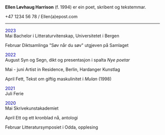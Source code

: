 **Ellen Løvhaug Harrison** (f. 1994) er ein poet, skribent og tekstemmar.

+47 1234 56 78 / Ellen(a)epost.com   

----

<span style="color:blue">2023</span>  
Mai         Bachelor i Litteraturvitenskap, Universitetet i Bergen  

Februar     Diktsamlinga "Søv når du søv" utgjeven på Samlaget  

<span style="color:blue">2022</span>  
August      Syn og Segn, dikt og presentasjon i spalta *Nye poetar*  

Mai - juni  Artist in Residence, Berlin, Hardanger Kunstlag
  
April       Fett, Tekst om giftig maskulinitet i *Mulan* (1998)  
   
<span style="color:blue">2021</span>  
Juli       Ferie  
  
<span style="color:blue">2020</span>   
Mai         Skrivekunstakademiet  
  
April       Ett og ett kronblad nå, antologi  
  
Februar     Litteratursymposiet i Odda, opplesing
